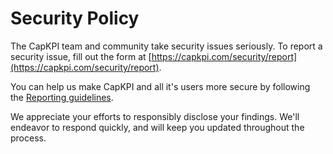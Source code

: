 # Security Policy

The CapKPI team and community take security issues seriously. To report a security issue, fill out the form at [https://capkpi.com/security/report](https://capkpi.com/security/report).

You can help us make CapKPI and all it's users more secure by following the [Reporting guidelines](https://capkpi.com/security).

We appreciate your efforts to responsibly disclose your findings. We'll endeavor to respond quickly, and will keep you updated throughout the process.